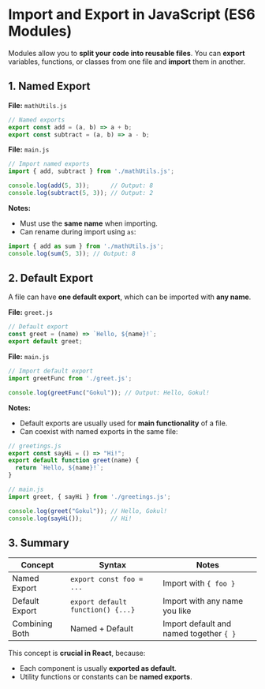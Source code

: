 # Import and Export in JavaScript (ES6 Modules)

Modules allow you to **split your code into reusable files**. You can **export** variables, functions, or classes from one file and **import** them in another.

## 1. Named Export

**File:** `mathUtils.js`

```javascript
// Named exports
export const add = (a, b) => a + b;
export const subtract = (a, b) => a - b;
```

**File:** `main.js`

```javascript
// Import named exports
import { add, subtract } from './mathUtils.js';

console.log(add(5, 3));      // Output: 8
console.log(subtract(5, 3)); // Output: 2
```

**Notes:**
- Must use the **same name** when importing.
- Can rename during import using `as`:

```javascript
import { add as sum } from './mathUtils.js';
console.log(sum(5, 3)); // Output: 8
```

## 2. Default Export

A file can have **one default export**, which can be imported with **any name**.

**File:** `greet.js`

```javascript
// Default export
const greet = (name) => `Hello, ${name}!`;
export default greet;
```

**File:** `main.js`

```javascript
// Import default export
import greetFunc from './greet.js';

console.log(greetFunc("Gokul")); // Output: Hello, Gokul!
```

**Notes:**
- Default exports are usually used for **main functionality** of a file.
- Can coexist with named exports in the same file:

```javascript
// greetings.js
export const sayHi = () => "Hi!";
export default function greet(name) {
  return `Hello, ${name}!`;
}
```

```javascript
// main.js
import greet, { sayHi } from './greetings.js';

console.log(greet("Gokul")); // Hello, Gokul!
console.log(sayHi());        // Hi!
```

## 3. Summary

| Concept | Syntax | Notes |
|---------|---------|--------|
| Named Export | `export const foo = ...` | Import with `{ foo }` |
| Default Export | `export default function() {...}` | Import with any name you like |
| Combining Both | Named + Default | Import default and named together `{ }` |

This concept is **crucial in React**, because:
- Each component is usually **exported as default**.
- Utility functions or constants can be **named exports**.
